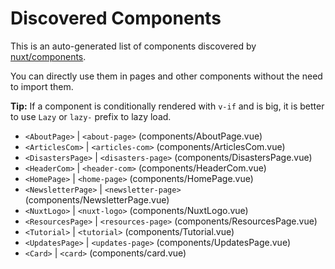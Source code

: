 # Discovered Components

This is an auto-generated list of components discovered by [nuxt/components](https://github.com/nuxt/components).

You can directly use them in pages and other components without the need to import them.

**Tip:** If a component is conditionally rendered with `v-if` and is big, it is better to use `Lazy` or `lazy-` prefix to lazy load.

- `<AboutPage>` | `<about-page>` (components/AboutPage.vue)
- `<ArticlesCom>` | `<articles-com>` (components/ArticlesCom.vue)
- `<DisastersPage>` | `<disasters-page>` (components/DisastersPage.vue)
- `<HeaderCom>` | `<header-com>` (components/HeaderCom.vue)
- `<HomePage>` | `<home-page>` (components/HomePage.vue)
- `<NewsletterPage>` | `<newsletter-page>` (components/NewsletterPage.vue)
- `<NuxtLogo>` | `<nuxt-logo>` (components/NuxtLogo.vue)
- `<ResourcesPage>` | `<resources-page>` (components/ResourcesPage.vue)
- `<Tutorial>` | `<tutorial>` (components/Tutorial.vue)
- `<UpdatesPage>` | `<updates-page>` (components/UpdatesPage.vue)
- `<Card>` | `<card>` (components/card.vue)
